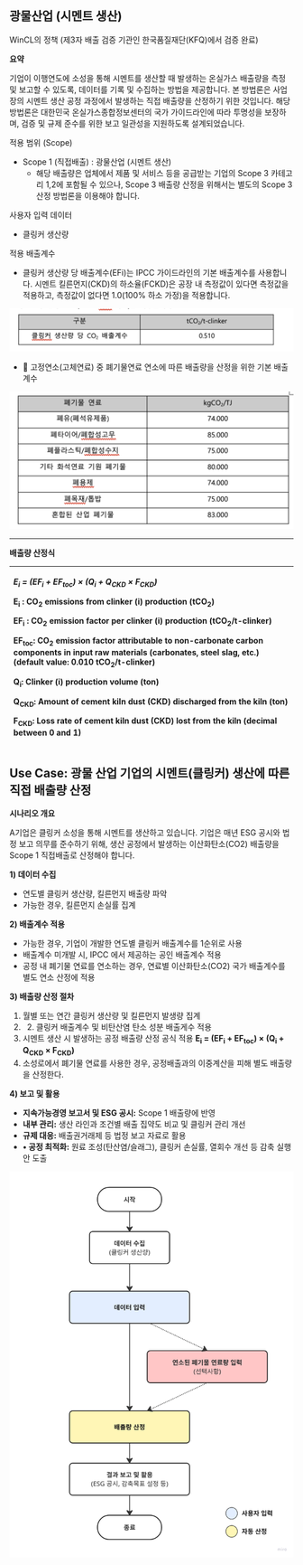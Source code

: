 ﻿## **광물산업 (시멘트 생산)**

WinCL의 정책 (제3자 배출 검증 기관인 한국품질재단(KFQ)에서 검증 완료)

**요약**

기업이 이행연도에 소성을 통해 시멘트를 생산할 때 발생하는 온실가스 배출량을 측정 및 보고할 수 있도록, 데이터를 기록 및 수집하는 방법을 제공합니다. 본 방법론은 사업장의 시멘트 생산 공정 과정에서 발생하는 직접 배출량을 산정하기 위한 것입니다. 해당 방법론은 대한민국 온실가스종합정보센터의 국가 가이드라인에 따라 투명성을 보장하며, 검증 및 규제 준수를 위한 보고 일관성을 지원하도록 설계되었습니다.

적용 범위 (Scope)

- Scope 1 (직접배출) : <a name="_hlk205460780"></a>광물산업 (시멘트 생산)
  - 해당 배출량은 업체에서 제품 및 서비스 등을 공급받는 기업의 Scope 3 카테고리 1,2에 포함될 수 있으나, Scope 3 배출량 산정을 위해서는 별도의 Scope 3 산정 방법론을 이용해야 합니다.

사용자 입력 데이터

- 클링커 생산량

적용 배출계수

- 클링커 생산량 당 배출계수(EFi)는 IPCC 가이드라인의 기본 배출계수를 사용합니다. 시멘트 킬른먼지(CKD)의 하소율(FCKD)은 공장 내 측정값이 있다면 측정값을 적용하고, 측정값이 없다면 1.0(100% 하소 가정)을 적용합니다.

![](image_10_1_kr.png)

-  고정연소(고체연료) 중 폐기물연료 연소에 따른 배출량을 산정을 위한 기본 배출계수

![](image_10_2_kr.png)

---

**배출량 산정식**

| <p><b><i>E<sub>i</sub> = (EF<sub>i</sub> + EF<sub>toc</sub>) × (Q<sub>i</sub> + Q<sub>CKD</sub> × F<sub>CKD</sub>)</i></b></p><p></p><p>E<sub>i</sub> : CO<sub>2</sub> emissions from clinker (i) production (tCO<sub>2</sub>)</p><p>EF<sub>i</sub> : CO<sub>2</sub> emission factor per clinker (i) production (tCO<sub>2</sub>/t-clinker)</p><p>EF<sub>toc</sub>: CO<sub>2</sub> emission factor attributable to non-carbonate carbon components in input raw materials (carbonates, steel slag, etc.) (default value: 0.010 tCO<sub>2</sub>/t-clinker)</p><p>Q<sub>i</sub>: Clinker (i) production volume (ton)</p><p>Q<sub>CKD</sub>: Amount of cement kiln dust (CKD) discharged from the kiln (ton)</p><p>F<sub>CKD</sub>: Loss rate of cement kiln dust (CKD) lost from the kiln (decimal between 0 and 1)</p> |
| :-------------------------------------------------------------------------------------------------------------------------------------------------------------------------------------------------------------------------------------------------------------------------------------------------------------------------------------------------------------------------------------------------------------------------------------------------------------------------------------------------------------------------------------------------------------------------------------------------------------------------------------------------------------------------------------------------------------------------------------------------------------------------------------------------------------------- |

## Use Case: 광물 산업 기업의 시멘트(클링커) 생산에 따른 직접 배출량 산정

**시나리오 개요**

A기업은 클링커 소성을 통해 시멘트를 생산하고 있습니다. 기업은 매년 ESG 공시와 법정 보고 의무를 준수하기 위해, 생산 공정에서 발생하는 이산화탄소(CO2) 배출량을 Scope 1 직접배출로 산정해야 합니다.

**1) 데이터 수집**

- 연도별 클링커 생산량, 킬른먼지 배출량 파악
- 가능한 경우, 킬른먼지 손실률 집계

**2) 배출계수 적용**

- 가능한 경우, 기업이 개발한 연도별 클링커 배출계수를 1순위로 사용
- 배출계수 미개발 시, IPCC 에서 제공하는 공인 배출계수 적용
- 공정 내 폐기물 연료를 연소하는 경우, 연료별 이산화탄소(CO2) 국가 배출계수를 별도 연소 산정에 적용

**3) 배출량 산정 절차**

1. 월별 또는 연간 클링커 생산량 및 킬른먼지 발생량 집계
2. 2. 클링커 배출계수 및 비탄산염 탄소 성분 배출게수 적용
3. 시멘트 생산 시 발생하는 공정 배출량 산정 공식 적용
   <b>E<sub>i</sub> = (EF<sub>i</sub> + EF<sub>toc</sub>) × (Q<sub>i</sub> + Q<sub>CKD</sub> × F<sub>CKD</sub>)</b>
4. 소성로에서 폐기물 연료를 사용한 경우, 공정배출과의 이중계산을 피해 별도 배출량을 산정한다.

**4) 보고 및 활용**

- **지속가능경영 보고서 및 ESG 공시:** Scope 1 배출량에 반영
- **내부 관리:** 생산 라인과 조건별 배출 집약도 비교 및 클링커 관리 개선
- **규제 대응:** 배출권거래제 등 법정 보고 자료로 활용
- **• 공정 최적화:** 원료 조성(탄산염/슬래그), 클링커 손실률, 열회수 개선 등 감축 실행안 도출

![텍스트, 스크린샷, 도표, 폰트이(가) 표시된 사진AI 생성 콘텐츠는 정확하지 않을 수 있습니다.](image.png)
